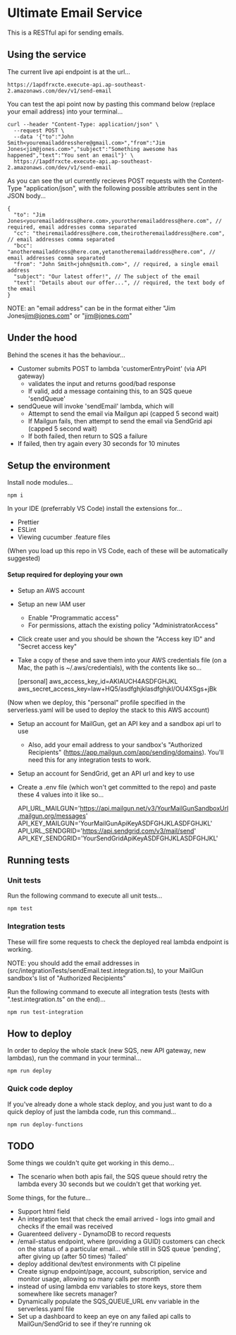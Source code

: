 # Ultimate Email Service

This is a RESTful api for sending emails.

## Using the service

The current live api endpoint is at the url...

    https://1apdfrxcte.execute-api.ap-southeast-2.amazonaws.com/dev/v1/send-email
    
You can test the api point now by pasting this command below (replace your email address) into your terminal...

    curl --header "Content-Type: application/json" \
      --request POST \
      --data '{"to":"John Smith<youremailaddresshere@gmail.com>","from":"Jim Jones<jim@jones.com>","subject":"Something awesome has happened","text":"You sent an email"}' \
      https://1apdfrxcte.execute-api.ap-southeast-2.amazonaws.com/dev/v1/send-email

As you can see the url currently recieves POST requests with the Content-Type "application/json", with the following possible attributes sent in the JSON body...

    {
      "to": "Jim Jones<youremailaddress@here.com>,yourotheremailaddress@here.com", // required, email addresses comma separated
      "cc": "theiremailaddress@here.com,theirotheremailaddress@here.com", // email addresses comma separated
      "bcc": "anotheremailaddress@here.com,yetanotheremailaddress@here.com", // email addresses comma separated
      "from": "John Smith<john@smith.com>", // required, a single email address
      "subject": "Our latest offer!", // The subject of the email
      "text": "Details about our offer...", // required, the text body of the email
    }

NOTE: an "email address" can be in the format either "Jim Jones<jim@jones.com>" or "jim@jones.com"

## Under the hood

Behind the scenes it has the behaviour...
- Customer submits POST to lambda 'customerEntryPoint' (via API gateway)
  - validates the input and returns good/bad response
  - If valid, add a message containing this, to an SQS queue 'sendQueue'
- sendQueue will invoke 'sendEmail' lambda, which will
  - Attempt to send the email via Mailgun api (capped 5 second wait)
  - If Mailgun fails, then attempt to send the email via SendGrid api (capped 5 second wait)
  - If both failed, then return to SQS a failure
- If failed, then try again every 30 seconds for 10 minutes


## Setup the environment

Install node modules...

    npm i

In your IDE (preferrably VS Code) install the extensions for...
- Prettier
- ESLint
- Viewing cucumber .feature files

(When you load up this repo in VS Code, each of these will be automatically suggested)

#### Setup required for deploying your own

- Setup an AWS account
- Setup an new IAM user
  - Enable "Programmatic access"
  - For permissions, attach the existing policy "AdministratorAccess"
- Click create user and you should be shown the "Access key ID" and "Secret access key"
- Take a copy of these and save them into your AWS credentials file (on a Mac, the path is ~/.aws/credentials), with the contents like so...

    [personal]
    aws_access_key_id=AKIAUCH4ASDFGHJKL
    aws_secret_access_key=law+HQ5/asdfghjklasdfghjkl/OU4XSgs+jBk

(Now when we deploy, this "personal" profile specified in the serverless.yaml will be used to deploy the stack to this AWS account)

- Setup an account for MailGun, get an API key and a sandbox api url to use
  - Also, add your email address to your sandbox's "Authorized Recipients" (https://app.mailgun.com/app/sending/domains). You'll need this for any integration tests to work.

- Setup an account for SendGrid, get an API url and key to use
- Create a .env file (which won't get committed to the repo) and paste these 4 values into it like so...

    API_URL_MAILGUN='https://api.mailgun.net/v3/YourMailGunSandboxUrl.mailgun.org/messages'
    API_KEY_MAILGUN='YourMailGunApiKeyASDFGHJKLASDFGHJKL'
    API_URL_SENDGRID='https://api.sendgrid.com/v3/mail/send'
    API_KEY_SENDGRID='YourSendGridApiKeyASDFGHJKLASDFGHJKL'



## Running tests

### Unit tests

Run the following command to execute all unit tests...

    npm test

### Integration tests

These will fire some requests to check the deployed real lambda endpoint is working.

NOTE: you should add the email addresses in (src/integrationTests/sendEmail.test.integration.ts), to your MailGun sandbox's list of "Authorized Recipients"

Run the following command to execute all integration tests (tests with ".test.integration.ts" on the end)...

    npm run test-integration



## How to deploy

In order to deploy the whole stack (new SQS, new API gateway, new lambdas), run the command in your terminal...

    npm run deploy

### Quick code deploy

If you've already done a whole stack deploy, and you just want to do a quick deploy of just the lambda code, run this command...

    npm run deploy-functions



## TODO

Some things we couldn't quite get working in this demo...

- The scenario when both apis fail, the SQS queue should retry the lambda every 30 seconds but we couldn't get that working yet.

Some things, for the future...

- Support html field
- An integration test that check the email arrived - logs into gmail and checks if the email was received
- Guarenteed delivery - DynamoDB to record requests
- /email-status endpoint, where (providing a GUID) customers can check on the status of a particular email... while still in SQS queue 'pending', after giving up (after 50 times) 'failed'
- deploy additional dev/test environments with CI pipeline
- Create signup endpoint/page, account, subscription, service and monitor usage, allowing so many calls per month
- instead of using lambda env variables to store keys, store them somewhere like secrets manager?
- Dynamically populate the SQS_QUEUE_URL env variable in the serverless.yaml file
- Set up a dashboard to keep an eye on any failed api calls to MailGun/SendGrid to see if they're running ok